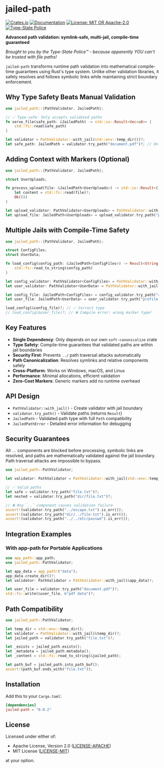 # jailed-path

[![Crates.io](https://img.shields.io/crates/v/jailed-path.svg)](https://crates.io/crates/jailed-path)
[![Documentation](https://docs.rs/jailed-path/badge.svg)](https://docs.rs/jailed-path)
[![License: MIT OR Apache-2.0](https://img.shields.io/badge/license-MIT%20OR%20Apache--2.0-blue.svg)](https://github.com/DK26/jailed-path-rs#license)
[![Type-State Police](https://img.shields.io/badge/protected%20by-Type--State%20Police-blue.svg)](https://github.com/DK26/jailed-path-rs)

**Advanced path validation: symlink-safe, multi-jail, compile-time guaranteed**

*Brought to you by the Type-State Police™ - because apparently YOU can't be trusted with file paths!*

`jailed-path` transforms runtime path validation into mathematical compile-time guarantees using Rust's type system. Unlike other validation libraries, it safely resolves and follows symbolic links while maintaining strict boundary enforcement.

## Why Type Safety Beats Manual Validation

```rust
use jailed_path::{PathValidator, JailedPath};

// ✅ Type-safe: Only accepts validated paths
fn serve_file(safe_path: &JailedPath) -> std::io::Result<Vec<u8>> {
    std::fs::read(safe_path)
}

let validator = PathValidator::with_jail(std::env::temp_dir())?;
let safe_path: JailedPath = validator.try_path("document.pdf")?; // Only way to create JailedPath
```

## Adding Context with Markers (Optional)

```rust
use jailed_path::{PathValidator, JailedPath};

struct UserUploads;

fn process_upload(file: &JailedPath<UserUploads>) -> std::io::Result<()> {
    let content = std::fs::read(file)?;
    Ok(())
}

let upload_validator: PathValidator<UserUploads> = PathValidator::with_jail(std::env::temp_dir())?;
let upload_file: JailedPath<UserUploads> = upload_validator.try_path("photo.jpg")?;
```

## Multiple Jails with Compile-Time Safety

```rust
use jailed_path::{PathValidator, JailedPath};

struct ConfigFiles;
struct UserData;

fn load_config(config_path: &JailedPath<ConfigFiles>) -> Result<String, std::io::Error> {
    std::fs::read_to_string(config_path)
}

let config_validator: PathValidator<ConfigFiles> = PathValidator::with_jail(std::env::temp_dir())?;
let user_validator: PathValidator<UserData> = PathValidator::with_jail(std::env::temp_dir())?;

let config_file: JailedPath<ConfigFiles> = config_validator.try_path("app.toml")?;
let user_file: JailedPath<UserData> = user_validator.try_path("profile.json")?;

load_config(&config_file)?; // ✅ Correct type
// load_config(&user_file)?; // ❌ Compile error: wrong marker type!
```

## Key Features

- **Single Dependency**: Only depends on our own `soft-canonicalize` crate
- **Type Safety**: Compile-time guarantees that validated paths are within jail boundaries
- **Security First**: Prevents `../` path traversal attacks automatically  
- **Path Canonicalization**: Resolves symlinks and relative components safely
- **Cross-Platform**: Works on Windows, macOS, and Linux
- **Performance**: Minimal allocations, efficient validation
- **Zero-Cost Markers**: Generic markers add no runtime overhead

## API Design

- `PathValidator::with_jail()` - Create validator with jail boundary
- `validator.try_path()` - Validate paths (returns `Result`)  
- `JailedPath` - Validated path type with full `Path` compatibility
- `JailedPathError` - Detailed error information for debugging

## Security Guarantees

All `..` components are blocked before processing, symbolic links are resolved, and paths are
mathematically validated against the jail boundary. Path traversal attacks
are impossible to bypass.

```rust
use jailed_path::PathValidator;

let validator: PathValidator = PathValidator::with_jail(std::env::temp_dir())?;

// ✅ Valid paths
let safe = validator.try_path("file.txt")?;
let nested = validator.try_path("dir/file.txt")?;

// ❌ Any `..` component causes validation failure
assert!(validator.try_path("../escape.txt").is_err());
assert!(validator.try_path("dir/../file.txt").is_err());
assert!(validator.try_path("../../etc/passwd").is_err());
```

## Integration Examples

### With app-path for Portable Applications

```rust
use app_path::app_path;
use jailed_path::PathValidator;

let app_data = app_path!("data");
app_data.create_dir()?;
let validator: PathValidator = PathValidator::with_jail(&app_data)?;

let user_file = validator.try_path("document.pdf")?;
std::fs::write(&user_file, b"pdf data")?;
```

## Path Compatibility

```rust
use jailed_path::PathValidator;

let temp_dir = std::env::temp_dir();
let validator = PathValidator::with_jail(&temp_dir)?;
let jailed_path = validator.try_path("file.txt")?;

let _exists = jailed_path.exists();
let _metadata = jailed_path.metadata();
let _content = std::fs::read_to_string(&jailed_path);

let path_buf = jailed_path.into_path_buf();
assert!(path_buf.ends_with("file.txt"));
```

## Installation

Add this to your `Cargo.toml`:

```toml
[dependencies]
jailed-path = "0.0.2"
```

## License

Licensed under either of:
- Apache License, Version 2.0 ([LICENSE-APACHE](LICENSE-APACHE))
- MIT License ([LICENSE-MIT](LICENSE-MIT))

at your option.
